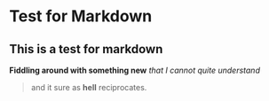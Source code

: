 # Test for Markdown

## This is a test for markdown

**Fiddling around with something new**
*that I cannot quite understand*
>and it sure as **hell** reciprocates.
